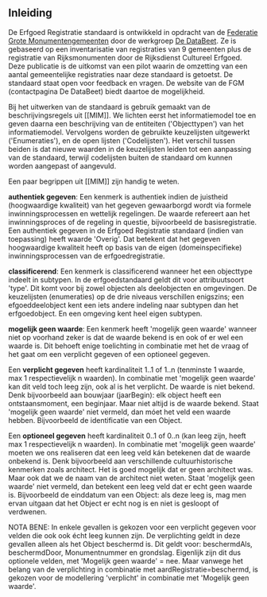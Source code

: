 ## Inleiding

De Erfgoed Registratie standaard is ontwikkeld in opdracht van de [Federatie Grote Monumentengemeenten](https://monumentengemeenten.nl/) door de werkgroep 
[De DataBeet](https://monumentengemeenten.nl/werkgroepen-2/werkgroep-data-beet/). Ze is gebaseerd op een inventarisatie van registraties van 9 gemeenten plus de registratie van Rijksmonumenten door de Rijksdienst Cultureel Erfgoed. Deze publicatie is de uitkomst van een pilot waarin de omzetting van een aantal gemeentelijke registraties naar deze standaard is getoetst. De standaard staat open voor feedback en vragen. De website van de FGM (contactpagina De DataBeet) biedt daartoe de mogelijkheid.

Bij het uitwerken van de standaard is gebruik gemaakt van de beschrijvingsregels uit [[MIM]]. We lichten eerst het informatiemodel toe en geven daarna een beschrijving van de entiteiten ('Objecttypen') van het informatiemodel. Vervolgens worden de gebruikte  keuzelijsten uitgewerkt ('Enumeraties'), en de open lijsten ('Codelijsten'). Het verschil tussen beiden is dat nieuwe waarden in de keuzelijsten leiden tot een aanpassing van de standaard, terwijl codelijsten buiten de standaard om kunnen worden aangepast of aangevuld.

Een paar begrippen uit [[MIM]] zijn handig te weten. 

**authentiek gegeven**: Een kenmerk is authentiek indien de juistheid (hoogwaardige kwaliteit) van het gegeven gewaarborgd wordt via formele inwinningsprocessen en wettelijk regelingen. De waarde refereert aan het inwinningsproces of de regeling in questie, bijvoorbeeld de basisregistratie. Een authentiek gegeven in de Erfgoed Registratie standaard (indien van toepassing) heeft waarde 'Overig'. Dat betekent dat het gegeven hoogwaardige kwaliteit heeft op basis van de eigen (domeinspecifieke) inwinningsprocessen van de erfgoedregistratie. 

**classificerend**: Een kenmerk is classificerend wanneer het een objecttype indeelt in subtypen. In de erfgoedstandaard geldt dit voor attribuutsoort 'type'. Dit komt voor bij zowel objecten als deelobjecten en omgevingen. De keuzelijsten (enumeraties) op de drie niveaus verschillen enigszins; een efgoeddeelobject kent een iets andere indeling naar subtypen dan het erfgoedobject. En een omgeving kent heel eigen subtypen.

**mogelijk geen waarde**: Een kenmerk heeft 'mogelijk geen waarde' wanneer niet op voorhand zeker is dat de waarde bekend is en ook of er wel een waarde is. Dit behoeft enige toelichting in combinatie met het de vraag of het gaat om een verplicht gegeven of een optioneel gegeven.

Een **verplicht gegeven** heeft kardinaliteit 1..1 of 1..n (tenminste 1 waarde, max 1 respectievelijk n waarden). In combinatie met 'mogelijk geen waarde' kan dit veld toch leeg zijn, ook al is het verplicht. De waarde is niet bekend. Denk bijvoorbeeld aan bouwjaar (jaarBegin): elk object heeft een ontstaansmoment, een beginjaar. Maar niet altijd is de waarde bekend. 
Staat 'mogelijk geen waarde' niet vermeld, dan móet het veld een waarde hebben. Bijvoorbeeld de identificatie van een Object.

Een **optioneel gegeven** heeft kardinaliteit 0..1 of 0..n (kan leeg zijn, heeft max 1 respectievelijk n waarden). In combinatie met 'mogelijk geen waarde' moeten we ons realiseren dat een leeg veld kán betekenen dat de waarde onbekend is. Denk bijvoorbeeld aan verschillende cultuurhistorische kenmerken zoals architect. Het is goed mogelijk dat er geen architect was. Maar ook dat we de naam van de architect niet weten.
Staat 'mogelijk geen waarde' niet vermeld, dan betekent een leeg veld dat er echt geen waarde is. Bijvoorbeeld de einddatum van een Object: als deze leeg is, mag men ervan uitgaan dat het Object er echt nog is en niet is gesloopt of verdwenen.

NOTA BENE: In enkele gevallen is gekozen voor een verplicht gegeven voor velden die ook ook écht leeg kunnen zijn. De verplichting geldt in deze gevallen alleen als het Object beschermd is.  Dit geldt voor: beschermdAls, beschermdDoor, Monumentnummer en grondslag. Eigenlijk zijn dit dus optionele velden, met 'Mogelijk geen waarde' = nee. Maar vanwege het belang van de verplichting in combinatie met aardRegistratie=beschermd, is gekozen voor de modellering 'verplicht' in combinatie met 'Mogelijk geen waarde'.
